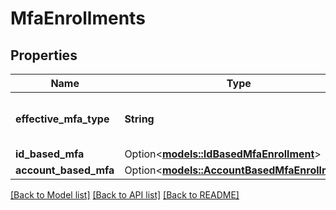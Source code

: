 # MfaEnrollments

## Properties

Name | Type | Description | Notes
------------ | ------------- | ------------- | -------------
**effective_mfa_type** | **String** | currently effective mfa type i.e. id_based_mfa or account_based_mfa | 
**id_based_mfa** | Option<[**models::IdBasedMfaEnrollment**](.md)> |  | [optional]
**account_based_mfa** | Option<[**models::AccountBasedMfaEnrollment**](.md)> |  | [optional]

[[Back to Model list]](../README.md#documentation-for-models) [[Back to API list]](../README.md#documentation-for-api-endpoints) [[Back to README]](../README.md)


